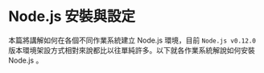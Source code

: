 # Node.js 安裝與設定

本篇將講解如何在各個不同作業系統建立 Node.js 環境，目前 `Node.js v0.12.0` 版本環境架設方式相對來說都比以往單純許多。以下就各作業系統解說如何安裝 Node.js 。
